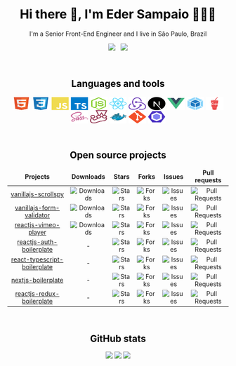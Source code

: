 <h1 align='center' style='color: #000'>
  Hi there 👋, I'm Eder Sampaio 👨🏻‍💻
</h1>  

<p align='center'>
  I'm a Senior Front-End Engineer and I live in São Paulo, Brazil
</p>

<p align='center'>
  <a href="https://www.linkedin.com/in/ederssouza/"><img src="https://img.shields.io/badge/linkedin-%230077B5.svg?&style=for-the-badge&logo=linkedin&logoColor=white" /></a>&nbsp;&nbsp;
  <a href="https://github.com/ederssouza"><img src="https://img.shields.io/badge/github-25292f.svg?&style=for-the-badge&logo=github&logoColor=white" /></a>
</p><br />

<h2 align='center' style='color: #000'>
  Languages and tools
</h2>

<p align='center'>
  <img align="center" alt="HTML" height="30" width="40" src="https://raw.githubusercontent.com/devicons/devicon/master/icons/html5/html5-original.svg">
  <img align="center" alt="CSS" height="30" width="40" src="https://raw.githubusercontent.com/devicons/devicon/master/icons/css3/css3-original.svg">
  <img align="center" alt="JavaScript" height="30" width="40" src="https://raw.githubusercontent.com/devicons/devicon/master/icons/javascript/javascript-plain.svg">
  <img align="center" alt="TypeScript" height="30" width="40" src="https://raw.githubusercontent.com/devicons/devicon/master/icons/typescript/typescript-plain.svg">
  <img align="center" alt="" height="30" width="40" src="https://raw.githubusercontent.com/devicons/devicon/master/icons/nodejs/nodejs-original.svg">
  <img align="center" alt="" height="30" width="40" src="https://raw.githubusercontent.com/devicons/devicon/master/icons/react/react-original.svg">
  <img align="center" alt="" height="30" width="40" src="https://raw.githubusercontent.com/devicons/devicon/master/icons/redux/redux-original.svg">
  <img align="center" alt="" height="30" width="40" src="https://raw.githubusercontent.com/devicons/devicon/master/icons/nextjs/nextjs-original.svg">
  <img align="center" alt="" height="30" width="40" src="https://raw.githubusercontent.com/devicons/devicon/master/icons/vuejs/vuejs-original.svg">
  <img align="center" alt="" height="30" width="40" src="https://raw.githubusercontent.com/devicons/devicon/master/icons/webpack/webpack-original.svg">
  <img align="center" alt="" height="30" width="40" src="https://raw.githubusercontent.com/devicons/devicon/master/icons/gulp/gulp-plain.svg">
  <img align="center" alt="" height="30" width="40" src="https://raw.githubusercontent.com/devicons/devicon/master/icons/sass/sass-original.svg">
  <img align="center" alt="" height="30" width="40" src="https://raw.githubusercontent.com/devicons/devicon/master/icons/jest/jest-plain.svg">
  <img align="center" alt="" height="30" width="40" src="https://raw.githubusercontent.com/devicons/devicon/master/icons/docker/docker-original.svg">
  <img align="center" alt="" height="30" width="40" src="https://raw.githubusercontent.com/devicons/devicon/master/icons/git/git-original.svg">
  <img align="center" alt="" height="30" width="40" src="https://raw.githubusercontent.com/devicons/devicon/master/icons/eslint/eslint-original.svg">
</p><br />

<h2 align='center' style='color: #000'>
  Open source projects
</h2>

<div style="margin: 0 auto; max-width: 860px">
  <table width="100%">
    <thead align="center">
      <tr border: none;>
        <td><b>Projects</b></td>
        <td><b>Downloads</b></td>
        <td><b>Stars</b></td>
        <td><b>Forks</b></td>
        <td><b>Issues</b></td>
        <td><b>Pull requests</b></td>
      </tr>
    </thead>
    <tbody>
      <tr>
        <td align="center"><a href="https://github.com/ederssouza/vanillajs-scrollspy">vanillajs-scrollspy</a></td>
        <td align="center"><img alt="Downloads" src="https://img.shields.io/npm/dm/vanillajs-scrollspy?style=flat-square&labelColor=343b41"/></td>
        <td align="center"><img alt="Stars" src="https://img.shields.io/github/stars/ederssouza/vanillajs-scrollspy?style=flat-square&labelColor=343b41"/></td>
        <td align="center"><img alt="Forks" src="https://img.shields.io/github/forks/ederssouza/vanillajs-scrollspy?style=flat-square&labelColor=343b41"/></td>
        <td align="center"><img alt="Issues" src="https://img.shields.io/github/issues/ederssouza/vanillajs-scrollspy?style=flat-square&labelColor=343b41"/></td>
        <td align="center"><img alt="Pull Requests" src="https://img.shields.io/github/issues-pr/ederssouza/vanillajs-scrollspy?style=flat-square&labelColor=343b41"/></td>
      </tr>
      <tr>
        <td align="center"><a href="https://github.com/ederssouza/vanillajs-form-validator">vanillajs-form-validator</a></td>
        <td align="center"><img alt="Downloads" src="https://img.shields.io/npm/dm/vanillajs-form-validator?style=flat-square&labelColor=343b41"/></td>
        <td align="center"><img alt="Stars" src="https://img.shields.io/github/stars/ederssouza/vanillajs-form-validator?style=flat-square&labelColor=343b41"/></td>
        <td align="center"><img alt="Forks" src="https://img.shields.io/github/forks/ederssouza/vanillajs-form-validator?style=flat-square&labelColor=343b41"/></td>
        <td align="center"><img alt="Issues" src="https://img.shields.io/github/issues/ederssouza/vanillajs-form-validator?style=flat-square&labelColor=343b41"/></td>
        <td align="center"><img alt="Pull Requests" src="https://img.shields.io/github/issues-pr/ederssouza/vanillajs-form-validator?style=flat-square&labelColor=343b41"/></td>
      </tr>
      <tr>
        <td align="center"><a href="https://github.com/ederssouza/reactjs-vimeo-player">reactjs-vimeo-player</a></td>
        <td align="center"><img alt="Downloads" src="https://img.shields.io/npm/dm/reactjs-vimeo-player?style=flat-square&labelColor=343b41"/></td>
        <td align="center"><img alt="Stars" src="https://img.shields.io/github/stars/ederssouza/reactjs-vimeo-player?style=flat-square&labelColor=343b41"/></td>
        <td align="center"><img alt="Forks" src="https://img.shields.io/github/forks/ederssouza/reactjs-vimeo-player?style=flat-square&labelColor=343b41"/></td>
        <td align="center"><img alt="Issues" src="https://img.shields.io/github/issues/ederssouza/reactjs-vimeo-player?style=flat-square&labelColor=343b41"/></td>
        <td align="center"><img alt="Pull Requests" src="https://img.shields.io/github/issues-pr/ederssouza/reactjs-vimeo-player?style=flat-square&labelColor=343b41"/></td>
      </tr>
      <tr>
        <td align="center"><a href="https://github.com/ederssouza/reactjs-auth-boilerplate">reactjs-auth-boilerplate</a></td>
        <td align="center">-</td>
        <td align="center"><img alt="Stars" src="https://img.shields.io/github/stars/ederssouza/reactjs-auth-boilerplate?style=flat-square&labelColor=343b41"/></td>
        <td align="center"><img alt="Forks" src="https://img.shields.io/github/forks/ederssouza/reactjs-auth-boilerplate?style=flat-square&labelColor=343b41"/></td>
        <td align="center"><img alt="Issues" src="https://img.shields.io/github/issues/ederssouza/reactjs-auth-boilerplate?style=flat-square&labelColor=343b41"/></td>
        <td align="center"><img alt="Pull Requests" src="https://img.shields.io/github/issues-pr/ederssouza/reactjs-auth-boilerplate?style=flat-square&labelColor=343b41"/></td>
      </tr>
      <tr>
        <td align="center"><a href="https://github.com/ederssouza/react-typescript-boilerplate">react-typescript-boilerplate</a></td>
        <td align="center">-</td>
        <td align="center"><img alt="Stars" src="https://img.shields.io/github/stars/ederssouza/react-typescript-boilerplate?style=flat-square&labelColor=343b41"/></td>
        <td align="center"><img alt="Forks" src="https://img.shields.io/github/forks/ederssouza/react-typescript-boilerplate?style=flat-square&labelColor=343b41"/></td>
        <td align="center"><img alt="Issues" src="https://img.shields.io/github/issues/ederssouza/react-typescript-boilerplate?style=flat-square&labelColor=343b41"/></td>
        <td align="center"><img alt="Pull Requests" src="https://img.shields.io/github/issues-pr/ederssouza/react-typescript-boilerplate?style=flat-square&labelColor=343b41"/></td>
      </tr>
      <tr>
        <td align="center"><a href="https://github.com/ederssouza/nextjs-boilerplate">nextjs-boilerplate</a></td>
        <td align="center">-</td>
        <td align="center"><img alt="Stars" src="https://img.shields.io/github/stars/ederssouza/nextjs-boilerplate?style=flat-square&labelColor=343b41"/></td>
        <td align="center"><img alt="Forks" src="https://img.shields.io/github/forks/ederssouza/nextjs-boilerplate?style=flat-square&labelColor=343b41"/></td>
        <td align="center"><img alt="Issues" src="https://img.shields.io/github/issues/ederssouza/nextjs-boilerplate?style=flat-square&labelColor=343b41"/></td>
        <td align="center"><img alt="Pull Requests" src="https://img.shields.io/github/issues-pr/ederssouza/nextjs-boilerplate?style=flat-square&labelColor=343b41"/></td>
      </tr>
      <tr>
        <td align="center"><a href="https://github.com/ederssouza/reactjs-redux-boilerplate">reactjs-redux-boilerplate</a></td>
        <td align="center">-</td>
        <td align="center"><img alt="Stars" src="https://img.shields.io/github/stars/ederssouza/reactjs-redux-boilerplate?style=flat-square&labelColor=343b41"/></td>
        <td align="center"><img alt="Forks" src="https://img.shields.io/github/forks/ederssouza/reactjs-redux-boilerplate?style=flat-square&labelColor=343b41"/></td>
        <td align="center"><img alt="Issues" src="https://img.shields.io/github/issues/ederssouza/reactjs-redux-boilerplate?style=flat-square&labelColor=343b41"/></td>
        <td align="center"><img alt="Pull Requests" src="https://img.shields.io/github/issues-pr/ederssouza/reactjs-redux-boilerplate?style=flat-square&labelColor=343b41"/></td>
      </tr>
    </tbody>
  </table>
</div><br />

<h2 align='center' style='color: #000'>
  GitHub stats
</h2>

<p align='center'>
  <img src="http://github-profile-summary-cards.vercel.app/api/cards/profile-details?username=ederssouza&theme=nord_bright" height="200px" />
  <img src="http://github-profile-summary-cards.vercel.app/api/cards/stats?username=ederssouza&theme=nord_bright&" height="205px" />
  <img src="http://github-profile-summary-cards.vercel.app/api/cards/repos-per-language?username=ederssouza&theme=nord_bright" height="205px" />
</p>
